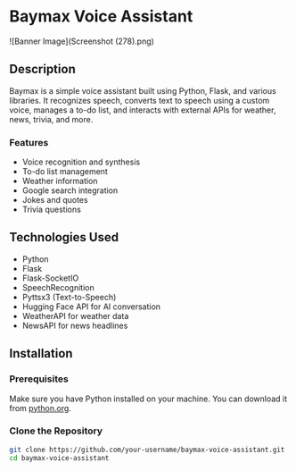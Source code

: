 # Baymax Voice Assistant

![Banner Image](Screenshot (278).png) <!-- Replace with your banner image URL -->

## Description
Baymax is a simple voice assistant built using Python, Flask, and various libraries. It recognizes speech, converts text to speech using a custom voice, manages a to-do list, and interacts with external APIs for weather, news, trivia, and more.

### Features
- Voice recognition and synthesis
- To-do list management
- Weather information
- Google search integration
- Jokes and quotes
- Trivia questions

## Technologies Used
- Python
- Flask
- Flask-SocketIO
- SpeechRecognition
- Pyttsx3 (Text-to-Speech)
- Hugging Face API for AI conversation
- WeatherAPI for weather data
- NewsAPI for news headlines

## Installation

### Prerequisites
Make sure you have Python installed on your machine. You can download it from [python.org](https://www.python.org/downloads/).

### Clone the Repository
```bash
git clone https://github.com/your-username/baymax-voice-assistant.git
cd baymax-voice-assistant
